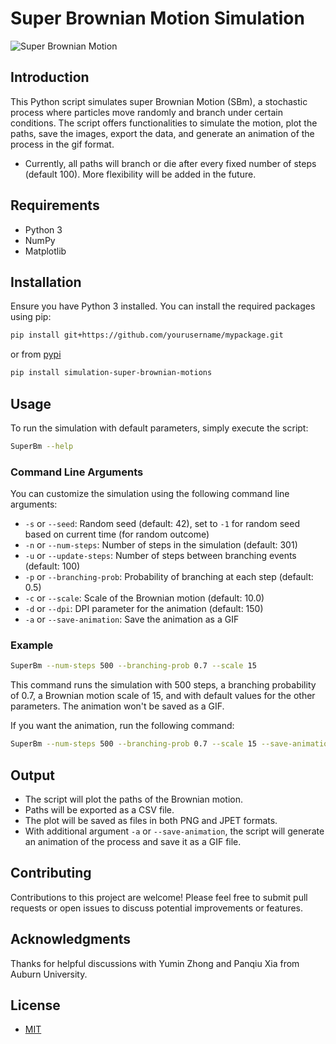 # Super Brownian Motion Simulation

![Super Brownian Motion](./examples/branching_brownian_motion_500_0.5_1.0_12.gif)


## Introduction

This Python script simulates super Brownian Motion (SBm), a stochastic process
where particles move randomly and branch under certain conditions. The script
offers functionalities to simulate the motion, plot the paths, save the images,
export the data, and generate an animation of the process in the gif format.

* Currently, all paths will branch or die after every fixed number of steps (default 100). More flexibility will be added in the future.

## Requirements
- Python 3
- NumPy
- Matplotlib

## Installation
Ensure you have Python 3 installed. You can install the required packages using pip:
```bash
pip install git+https://github.com/yourusername/mypackage.git
```
or from [pypi](https://pypi.org/project/simulation-super-brownian-motions/) 
```bash
pip install simulation-super-brownian-motions
```

## Usage
To run the simulation with default parameters, simply execute the script:
```bash
SuperBm --help
```

### Command Line Arguments
You can customize the simulation using the following command line arguments:
- `-s` or `--seed`: Random seed (default: 42), set to `-1` for random seed based on current time (for random outcome)
- `-n` or `--num-steps`: Number of steps in the simulation (default: 301)
- `-u` or `--update-steps`: Number of steps between branching events (default: 100)
- `-p` or `--branching-prob`: Probability of branching at each step (default: 0.5)
- `-c` or `--scale`: Scale of the Brownian motion (default: 10.0)
- `-d` or `--dpi`: DPI parameter for the animation (default: 150)
- `-a` or `--save-animation`: Save the animation as a GIF

### Example
```bash
SuperBm --num-steps 500 --branching-prob 0.7 --scale 15
```
This command runs the simulation with 500 steps, a branching probability of 0.7, a Brownian motion scale of 15, and with default values for the other parameters. The animation won't be saved as a GIF.

If you want the animation, run the following command:
```bash
SuperBm --num-steps 500 --branching-prob 0.7 --scale 15 --save-animation
```

## Output
- The script will plot the paths of the Brownian motion.
- Paths will be exported as a CSV file.
- The plot will be saved as files in both PNG and JPET formats.
- With additional argument `-a` or `--save-animation`, the script will generate an animation of the process and save it as a GIF file.

## Contributing

Contributions to this project are welcome! Please feel free to submit pull
requests or open issues to discuss potential improvements or features.

## Acknowledgments

Thanks for helpful discussions with Yumin Zhong and Panqiu Xia from Auburn University.

## License

* [MIT](./LICENSE)
